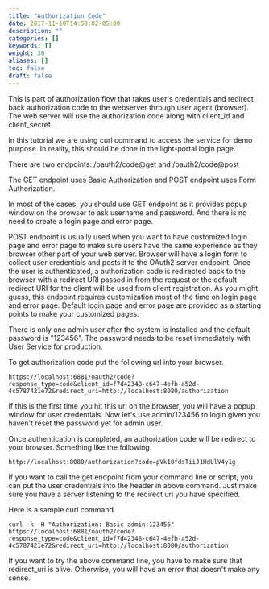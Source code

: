 ```yaml
---
title: "Authorization Code"
date: 2017-11-10T14:50:02-05:00
description: ""
categories: []
keywords: []
weight: 30
aliases: []
toc: false
draft: false
---
```



This is part of authorization flow that takes user's credentials and redirect back authorization
code to the webserver through user agent (browser). The web server will use the authorization code
along with client_id and client_secret. 

In this tutorial we are using curl command to access the service for demo purpose. In reality,
this should be done in the light-portal login page. 


There are two endpoints: /oauth2/code@get and /oauth2/code@post

The GET endpoint uses Basic Authorization and POST endpoint uses Form Authorization.

In most of the cases, you should use GET endpoint as it provides popup window on
the browser to ask username and password. And there is no need to create a login page
and error page.

POST endpoint is usually used when you want to have customized login page and error page to make 
sure users have the same experience as they browser other part of your web server. Browser will have 
a login form to collect user credentials and posts it to the OAuth2 server endpoint. Once the user
is authenticated, a authorization code is redirected back to the browser with a redirect URI passed
in from the request or the default redirect URI for the client will be used from client registration.
As you might guess, this endpoint requires customization most of the time on login page and error page.
Default login page and error page are provided as a starting points to make your customized pages.


There is only one admin user after the system is installed and the default password
is "123456". The password needs to be reset immediately with User Service for
production.  

To get authorization code put the following url into your browser.

```
https://localhost:6881/oauth2/code?response_type=code&client_id=f7d42348-c647-4efb-a52d-4c5787421e72&redirect_uri=http://localhost:8080/authorization
```

If this is the first time you hit this url on the browser, you will have a popup window for user
credentials. Now let's use admin/123456 to login given you haven't reset the password
yet for admin user.

Once authentication is completed, an authorization code will be redirect to your
browser. Something like the following.

```
http://localhost:8080/authorization?code=pVk10fdsTiiJ1HdUlV4y1g
```

If you want to call the get endpoint from your command line or script, you can put
the user credentials into the header in above command. Just make sure you have 
a server listening to the redirect uri you have specified. 

Here is a sample curl command.

```
curl -k -H "Authorization: Basic admin:123456" https://localhost:6881/oauth2/code?response_type=code&client_id=f7d42348-c647-4efb-a52d-4c5787421e72&redirect_uri=http://localhost:8080/authorization
``` 
If you want to try the above command line, you have to make sure that redirect_uri is alive. Otherwise,
you will have an error that doesn't make any sense.

